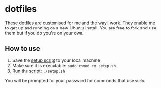 # dotfiles

These dotfiles are customised for me and the way I work. They enable me to get up and running on a new Ubuntu install. You are free to fork and use them but if you do you're on your own.

## How to use

1. Save the [setup script](https://raw.githubusercontent.com/steverydz/dotfiles/master/setup.sh) to your local machine
1. Make sure it is executable: `sudo chmod +x setup.sh`
1. Run the script: `./setup.sh`

You will be prompted for your password for commands that use `sudo`.